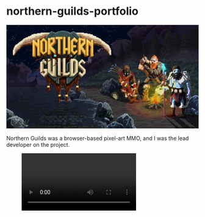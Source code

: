 # northern-guilds-portfolio

![title image](./ng-poster.png)

Northern Guilds was a browser-based pixel-art MMO, and I was the lead developer on the project.

<figure class="video_container">
  <video controls="true" allowfullscreen="true">
    <source src="https://github.com/billautomata/northern-guilds-portfolio/blob/main/water-effect-example.mp4" type="video/mp4">
  </video>
</figure>


